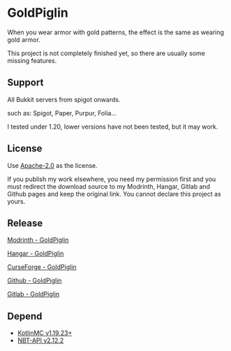 # GoldPiglin
When you wear armor with gold patterns, the effect is the same as wearing gold armor.

This project is not completely finished yet, so there are usually some missing features.
## Support
All Bukkit servers from spigot onwards.

such as: Spigot, Paper, Purpur, Folia...

I tested under 1.20, lower versions have not been tested, but it may work.

## License
Use [Apache-2.0](https://github.com/404Setup/GoldPiglin?tab=Apache-2.0-1-ov-file#readme) as the license.

If you publish my work elsewhere, you need my permission first and you must redirect the download source to my Modrinth, Hangar, Gitlab and Github pages and keep the original link. You cannot declare this project as yours.

## Release
[Modrinth - GoldPiglin](https://modrinth.com/plugin/goldpiglin)

[Hangar - GoldPiglin](https://hangar.papermc.io/404/goldpiglin)

[CurseForge - GoldPiglin](https://legacy.curseforge.com/minecraft/bukkit-plugins/goldpiglin)

[Github - GoldPiglin](https://github.com/404Setup/GoldPiglin/releases)

[Gitlab - GoldPiglin](https://gitlab.com/404Setup/GoldPiglin/-/releases)

## Depend
- [KotlinMC v1.19.23+](https://modrinth.com/plugin/kotlinmc)
- [NBT-API v2.12.2](https://www.spigotmc.org/resources/nbt-api.7939/)
